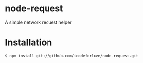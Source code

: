 node-request
===========
A simple network request helper

Installation
============== 

    $ npm install git://github.com/icodeforlove/node-request.git